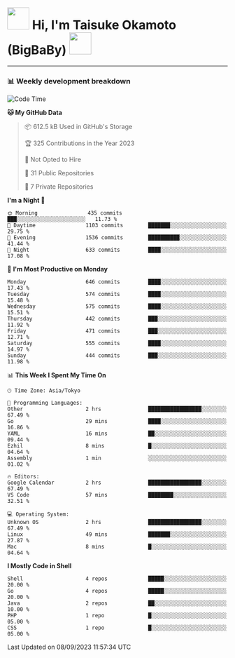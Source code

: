 <!-- Title -->
<h1>
    <img src="https://media.tenor.com/TlyRveJkgo4AAAAi/cloud-cloud-strife.gif" width="50"/> 
    Hi, I'm Taisuke Okamoto (BigBaBy) 
    <img src="https://media.tenor.com/TlyRveJkgo4AAAAi/cloud-cloud-strife.gif" width="50"/>
</h1>

---

<h3> 📊 Weekly development breakdown </h3>
<!-- waka-readme-stats -->

<!--START_SECTION:waka-->
![Code Time](http://img.shields.io/badge/Code%20Time-1%2C612%20hrs%209%20mins-blue)

**🐱 My GitHub Data** 

> 📦 612.5 kB Used in GitHub's Storage 
 > 
> 🏆 325 Contributions in the Year 2023
 > 
> 🚫 Not Opted to Hire
 > 
> 📜 31 Public Repositories 
 > 
> 🔑 7 Private Repositories 
 > 
**I'm a Night 🦉** 

```text
🌞 Morning                435 commits         ███░░░░░░░░░░░░░░░░░░░░░░   11.73 % 
🌆 Daytime                1103 commits        ███████░░░░░░░░░░░░░░░░░░   29.75 % 
🌃 Evening                1536 commits        ██████████░░░░░░░░░░░░░░░   41.44 % 
🌙 Night                  633 commits         ████░░░░░░░░░░░░░░░░░░░░░   17.08 % 
```
📅 **I'm Most Productive on Monday** 

```text
Monday                   646 commits         ████░░░░░░░░░░░░░░░░░░░░░   17.43 % 
Tuesday                  574 commits         ████░░░░░░░░░░░░░░░░░░░░░   15.48 % 
Wednesday                575 commits         ████░░░░░░░░░░░░░░░░░░░░░   15.51 % 
Thursday                 442 commits         ███░░░░░░░░░░░░░░░░░░░░░░   11.92 % 
Friday                   471 commits         ███░░░░░░░░░░░░░░░░░░░░░░   12.71 % 
Saturday                 555 commits         ████░░░░░░░░░░░░░░░░░░░░░   14.97 % 
Sunday                   444 commits         ███░░░░░░░░░░░░░░░░░░░░░░   11.98 % 
```


📊 **This Week I Spent My Time On** 

```text
🕑︎ Time Zone: Asia/Tokyo

💬 Programming Languages: 
Other                    2 hrs               █████████████████░░░░░░░░   67.49 % 
Go                       29 mins             ████░░░░░░░░░░░░░░░░░░░░░   16.86 % 
YAML                     16 mins             ██░░░░░░░░░░░░░░░░░░░░░░░   09.44 % 
Ezhil                    8 mins              █░░░░░░░░░░░░░░░░░░░░░░░░   04.64 % 
Assembly                 1 min               ░░░░░░░░░░░░░░░░░░░░░░░░░   01.02 % 

🔥 Editors: 
Google Calendar          2 hrs               █████████████████░░░░░░░░   67.49 % 
VS Code                  57 mins             ████████░░░░░░░░░░░░░░░░░   32.51 % 

💻 Operating System: 
Unknown OS               2 hrs               █████████████████░░░░░░░░   67.49 % 
Linux                    49 mins             ███████░░░░░░░░░░░░░░░░░░   27.87 % 
Mac                      8 mins              █░░░░░░░░░░░░░░░░░░░░░░░░   04.64 % 
```

**I Mostly Code in Shell** 

```text
Shell                    4 repos             █████░░░░░░░░░░░░░░░░░░░░   20.00 % 
Go                       4 repos             █████░░░░░░░░░░░░░░░░░░░░   20.00 % 
Java                     2 repos             ██░░░░░░░░░░░░░░░░░░░░░░░   10.00 % 
PHP                      1 repo              █░░░░░░░░░░░░░░░░░░░░░░░░   05.00 % 
CSS                      1 repo              █░░░░░░░░░░░░░░░░░░░░░░░░   05.00 % 
```




 Last Updated on 08/09/2023 11:57:34 UTC
<!--END_SECTION:waka-->
